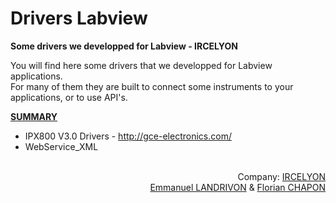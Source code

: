 # Drivers Labview

<b>Some drivers we developped for Labview - IRCELYON</b><br/>

You will find here some drivers that we developped for Labview applications.<br/>
For many of them they are built to connect some instruments to your applications, or to use API's.

<u><b>SUMMARY</b></u>
<br/>
- IPX800 V3.0 Drivers - http://gce-electronics.com/ <br/>
- WebService_XML
<br/><br/>

<p align="right">Company: <a href="http://ircelyon.univ-lyon1.fr">IRCELYON</a><br/>
<a href="http://www.ircelyon.univ-lyon1.fr/syrcel/card/ELA">Emmanuel LANDRIVON</a> & <a href="http://florian-chapon.fr">Florian CHAPON</a> </p>
